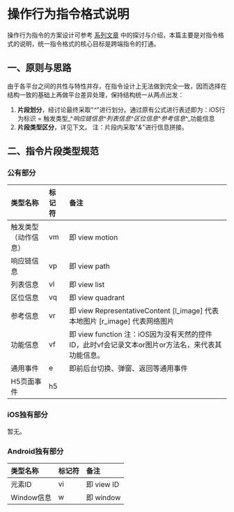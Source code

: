 # 操作行为指令格式说明
操作行为指令的方案设计可参考 [系列文章](../系列文章/小桔棱镜-针对移动端操作行为标识指令的探讨及棱镜最终方案介绍.md) 中的探讨与介绍，本篇主要是对指令格式的说明，统一指令格式的核心目标是跨端指令的打通。

## 一、原则与思路
由于各平台之间的共性与特性并存，在指令设计上无法做到完全一致，因而选择在结构一致的基础上再做平台差异处理，保持结构统一从两点出发：

1. **片段划分**，经讨论最终采取"_^_"进行划分。通过原有公式进行表述即为：iOS行为标识 = 触发类型_^_响应链信息_^_列表信息_^_区位信息_^_参考信息_^_功能信息
2. **片段类型区分**，详见下文。 注：片段内采取"_&_"进行信息拼接。

## 二、指令片段类型规范
### 公有部分
| 类型名称 | 标记符 | 备注 |
| :----- | :----- | :----- |
| 触发类型（动作信息） | vm | 即 view motion |
| 响应链信息 | vp | 即 view path |
| 列表信息 | vl | 即 view list |
| 区位信息 | vq | 即 view quadrant |
| 参考信息 | vr | 即 view RepresentativeContent \[l_image\] 代表本地图片 \[r_image\] 代表网络图片 |
| 功能信息 | vf | 即 view function 注：iOS因为没有天然的控件ID，此时vf会记录文本or图片or方法名，来代表其功能信息。 |
| 通用事件 | e | 即前后台切换、弹窗、返回等通用事件 |
| H5页面事件 | h5 |  |

### iOS独有部分
暂无。

### Android独有部分
| 类型名称 | 标记符 | 备注 |
| :----- | :----- | :----- |
| 元素ID | vi | 即 view ID |
| Window信息 | w | 即 window |